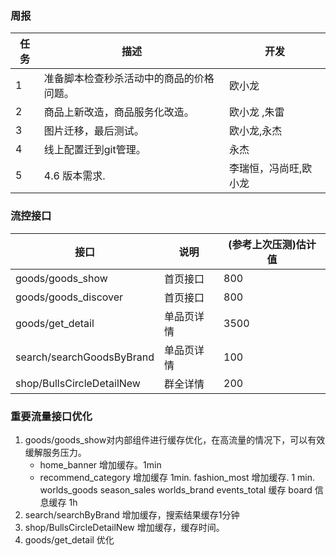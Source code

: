 ### 周报

|任务  | 描述 |  开发 |
|--- | ----|---|
| 1 | 准备脚本检查秒杀活动中的商品的价格问题。|  欧小龙 |
| 2 | 商品上新改造，商品服务化改造。| 欧小龙 ,朱雷  |
| 3 |  图片迁移，最后测试。| 欧小龙,永杰 |
| 4 | 线上配置迁到git管理。 | 永杰 |
| 5 | 4.6 版本需求. | 李瑞恒，冯尚旺,欧小龙 |


### 流控接口


| 接口 | 说明 | (参考上次压测)估计值 |
|---|---|---|
| goods/goods_show | 首页接口  |  800 |
| goods/goods_discover | 首页接口  | 800 |
| goods/get_detail| 单品页详情  | 3500 |
| search/searchGoodsByBrand | 单品页详情  | 100 |
| shop/BullsCircleDetailNew |  群全详情 | 200 |


### 重要流量接口优化

1. goods/goods_show对内部组件进行缓存优化，在高流量的情况下，可以有效缓解服务压力。
    -  home_banner 增加缓存。1min
    -  recommend_category 增加缓存  1min.
	    fashion_most 增加缓存.  1 min.
    	worlds_goods
    	season_sales
    	worlds_brand
        events_total 缓存
        board 信息缓存 1h
2. search/searchByBrand
	增加缓存，搜索结果缓存1分钟
3. shop/BullsCircleDetailNew
	增加缓存，缓存时间。
4. goods/get_detail 优化
